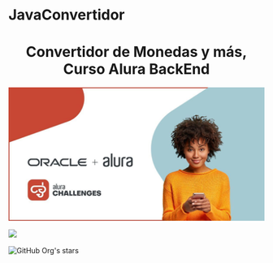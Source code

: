 # JavaConvertidor
<h1 align="center">Convertidor de Monedas y más, Curso Alura BackEnd </h1>
<p align="center">
    <img src="https://github.com/Randyfermin/JavaConvertidor/blob/main/src/imagenes/challengeImage.jpg?raw=true">
</p>
<p align="left">
    <img src="https://img.shields.io/badge/STATUS-EN%20DESAROLLO-green">
</p>

<p align="left">
    <img src="https://img.shields.io/github/stars/Randyfermin?style=social" alt="GitHub Org's stars">
</p>

